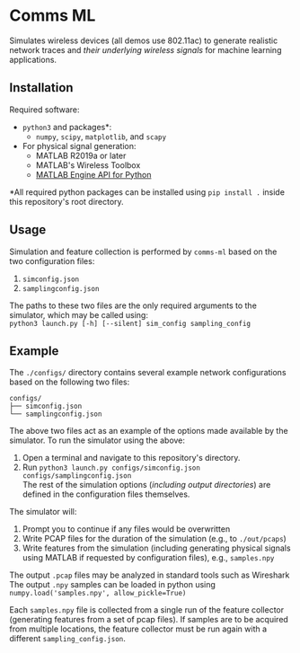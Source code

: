 # Comms ML
Simulates wireless devices (all demos use 802.11ac) to generate realistic network traces and *their underlying wireless signals* for machine learning applications.

## Installation
Required software:  
* `python3` and packages*:  
  * `numpy`, `scipy`, `matplotlib`, and `scapy`  
* For physical signal generation:  
  * MATLAB R2019a or later  
  * MATLAB's Wireless Toolbox  
  * [MATLAB Engine API for Python](https://au.mathworks.com/help/matlab/matlab_external/install-the-matlab-engine-for-python.html)  

*All required python packages can be installed using `pip install .` inside this repository's root directory.

## Usage
Simulation and feature collection is performed by `comms-ml` based on the two configuration files:  
1. `simconfig.json`  
2. `samplingconfig.json`

The paths to these two files are the only required arguments to the simulator, which may be called using:  
`python3 launch.py [-h] [--silent] sim_config sampling_config`

## Example
The `./configs/` directory contains several example network configurations based on the following two files:  
```
configs/
├── simconfig.json  
└── samplingconfig.json
```  
The above two files act as an example of the options made available by the simulator. To run the simulator using the above:  
1. Open a terminal and navigate to this repository's directory.  
2. Run `python3 launch.py configs/simconfig.json configs/samplingconfig.json`  
The rest of the simulation options (*including output directories*) are defined in the configuration files themselves.

The simulator will:
1. Prompt you to continue if any files would be overwritten
2. Write PCAP files for the duration of the simulation (e.g., to `./out/pcaps`)
3. Write features from the simulation (including generating physical signals using MATLAB if requested by configuration files), e.g., `samples.npy`

The output `.pcap` files may be analyzed in standard tools such as Wireshark
The output `.npy` samples can be loaded in python using `numpy.load('samples.npy', allow_pickle=True)`

Each `samples.npy` file is collected from a single run of the feature collector (generating features from a set of pcap files). If samples are to be acquired from multiple locations, the feature collector must be run again with a different `sampling_config.json`.
